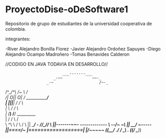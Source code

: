 # ProyectoDise-oDeSoftware1
Repositorio de grupo de estudiantes de la universidad cooperativa de colombia.

integrantes:

-River Alejandro Bonilla Florez
-Javier Alejandro Ordoñez Sapuyes
-Diego Alejandro Ocampo Madroñero
-Tomas Benavides Calderon

//CODIGO EN JAVA TODAVIA EN DESARROLLO//


                             ___-------___
                         _-~~             ~~-_
                      _-~                    /~-_
   /^\__/^\         /~  \                   /    \
 /|  O|| O|        /      \_______________/        \
| |___||__|      /       /                \          \
|          \    /      /                    \          \
|   (_______) /______/                        \_________ \
|         / /         \                      /            \
 \         \^\\         \                  /               \     /
   \         ||           \______________/      _-_       //\__//
     \       ||------_-~~-_ ------------- \ --/~   ~\    || __/
       ~-----||====/~     |==================|       |/~~~~~
        (_(__/  ./     /                    \_\      \.
               (_(___/                         \_____)_)
